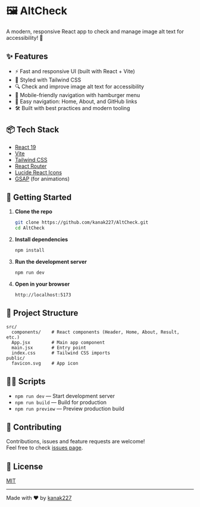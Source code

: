 # 🖼️ AltCheck

A modern, responsive React app to check and manage image alt text for accessibility! 🚀

## ✨ Features

- ⚡ Fast and responsive UI (built with React + Vite)
- 🎨 Styled with Tailwind CSS
- 🔍 Check and improve image alt text for accessibility
- 📱 Mobile-friendly navigation with hamburger menu
- 🔗 Easy navigation: Home, About, and GitHub links
- 🛠️ Built with best practices and modern tooling

## 📦 Tech Stack

- [React 19](https://react.dev/)
- [Vite](https://vitejs.dev/)
- [Tailwind CSS](https://tailwindcss.com/)
- [React Router](https://reactrouter.com/)
- [Lucide React Icons](https://lucide.dev/icons/)
- [GSAP](https://gsap.com/) (for animations)

## 🚀 Getting Started

1. **Clone the repo**
   ```bash
   git clone https://github.com/kanak227/AltCheck.git
   cd AltCheck
   ```

2. **Install dependencies**
   ```bash
   npm install
   ```

3. **Run the development server**
   ```bash
   npm run dev
   ```

4. **Open in your browser**
   ```
   http://localhost:5173
   ```

## 📁 Project Structure

```
src/
  components/    # React components (Header, Home, About, Result, etc.)
  App.jsx        # Main app component
  main.jsx       # Entry point
  index.css      # Tailwind CSS imports
public/
  favicon.svg    # App icon
```

## 🧑‍💻 Scripts

- `npm run dev` — Start development server
- `npm run build` — Build for production
- `npm run preview` — Preview production build

## 🤝 Contributing

Contributions, issues and feature requests are welcome!  
Feel free to check [issues page](https://github.com/kanak227/AltCheck/issues).

## 📄 License

[MIT](LICENSE)

---

Made with ❤️ by [kanak227](https://github.com/kanak227)